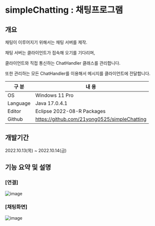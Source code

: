 # simpleChatting : 채팅프로그램

## 개요

채팅이 이루어지기 위해서는 채팅 서버를 제작.

채팅 서버는 클라이언트가 접속해 오기를 기다리며,

클라이언트와 직접 통신하는 ChatHandler 클래스를 관리합니다.

또한 관리하는 모든 ChatHandler를 이용해서 메시지를 클라이언트에 전달합니다.

| 구 분 | 내 용 |
| --- | --- |
| OS | Windows 11 Pro |
| Language | Java 17.0.4.1 |
| Editor | Eclipse 2022-08-R Packages |
| Github | https://github.com/21yong0525/simpleChatting |

## 개발기간

2022.10.13(목) ~ 2022.10.14(금)

## 기능 요약 및 설명

### [연결]
![image](https://user-images.githubusercontent.com/115531869/196037299-e45efa1c-4c5f-481b-b4e0-536d589c0aa1.png)

### [채팅화면]
![image](https://user-images.githubusercontent.com/115531869/196037311-77999aef-90b1-46b3-ac5a-772d204bd10e.png)
